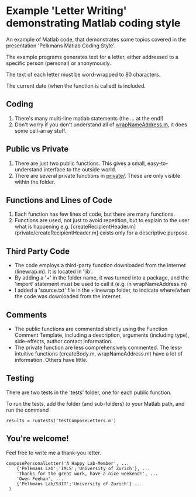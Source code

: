 # Example 'Letter Writing' demonstrating Matlab coding style

An example of Matlab code, that demonstrates some topics covered in the
presentation 'Pelkmans Matlab Coding Style'.

The example programs generates text for a letter, either addressed to
a specific person (personal) or anonymously.

The text of each letter must
be word-wrapped to 80 characters.

The current date (when the function is called) is included.

## Coding
1. There's many multi-line matlab statements (the ... at the end!)
2. Don't worry if you don't understand all of [wrapNameAddress.m](private/wrapNameAddress.m), it does some cell-array stuff.

## Public vs Private
1. There are just two public functions. This gives a small, easy-to-understand interface to the outside world.
2. There are several private functions in [private/](private/). These are only visible within the folder.

## Functions and Lines of Code
1. Each function has few lines of code, but there are many functions.
2. Functions are used, not just to avoid repetition, but to explain to the user what is happening e.g. [createRecipientHeader.m](private/createRecipientHeader.m] exists only for a descriptive purpose.

## Third Party Code
* The code employs a third-party function downloaded from the internet (linewrap.m). It is located in 'lib'.
* By adding a '+' in the folder name, it was turned into a package, and the 'import' statement must be used to call it (e.g. in wrapNameAddress.m)
* I added a 'source.txt' file in the +linewrap folder, to indicate where/when the code was downloaded from the internet.

## Comments
* The public functions are commented strictly using the Function Comment Template, including a description, arguments (including type), side-effects, author contact information.
* The private function are less comprehensively commented. The less-intuitive functions (createBody.m, wrapNameAddress.m) have a lot of information. Others have little.

## Testing
There are two tests in the 'tests' folder, one for each public function.

To run the tests, add the folder (and sub-folders) to your Matlab path,
and run the command

```
results = runtests('testComposeLetters.m')
```

## You're welcome!

Feel free to write me a thank-you letter.

```
composePersonalLetter('A Happy Lab-Member', ...
    {'Pelkmans Lab';'IMLS';'University of Zurich'}, ...
    'Thanks for the great work, have a nice weekend!', ...
    'Owen Feehan', ...
    {'Pelkmans Lab/S3IT';'University of Zurich'} ...
 )
```


